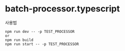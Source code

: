 ﻿# batch-processor.typescript

사용법

```
npm run dev -- -p TEST_PROCESSOR
or
npm run build
npm run start -- -p TEST_PROCESSOR
```
